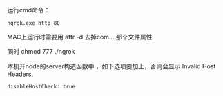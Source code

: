 运行cmd命令：

```
ngrok.exe http 80
```

MAC上运行时需要用 attr -d 去掉com....那个文件属性

同时 chmod 777 ./ngrok

本机开node的server构造函数中 ，如下选项要加上，否则会显示 Invalid Host Headers.

```
disableHostCheck: true
```



